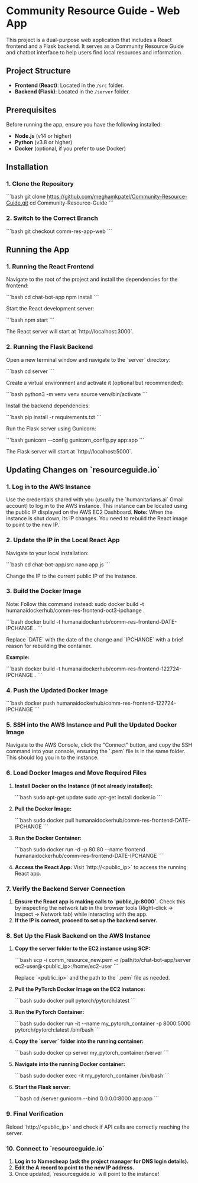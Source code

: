 
# Community Resource Guide - Web App

This project is a dual-purpose web application that includes a React frontend and a Flask backend. It serves as a Community Resource Guide and chatbot interface to help users find local resources and information.

## Project Structure

- **Frontend (React)**: Located in the `/src` folder.
- **Backend (Flask)**: Located in the `/server` folder.

## Prerequisites

Before running the app, ensure you have the following installed:

- **Node.js** (v14 or higher)
- **Python** (v3.8 or higher)
- **Docker** (optional, if you prefer to use Docker)

## Installation

### 1. Clone the Repository

\`\`\`bash
git clone https://github.com/meghamkpatel/Community-Resource-Guide.git
cd Community-Resource-Guide
\`\`\`

### 2. Switch to the Correct Branch

\`\`\`bash
git checkout comm-res-app-web
\`\`\`

## Running the App

### 1. Running the React Frontend

Navigate to the root of the project and install the dependencies for the frontend:

\`\`\`bash
cd chat-bot-app
npm install
\`\`\`

Start the React development server:

\`\`\`bash
npm start
\`\`\`

The React server will start at \`http://localhost:3000\`.

### 2. Running the Flask Backend

Open a new terminal window and navigate to the \`server\` directory:

\`\`\`bash
cd server
\`\`\`

Create a virtual environment and activate it (optional but recommended):

\`\`\`bash
python3 -m venv venv
source venv/bin/activate
\`\`\`

Install the backend dependencies:

\`\`\`bash
pip install -r requirements.txt
\`\`\`

Run the Flask server using Gunicorn:

\`\`\`bash
gunicorn --config gunicorn_config.py app:app
\`\`\`

The Flask server will start at \`http://localhost:5000\`.

## Updating Changes on \`resourceguide.io\`

### 1. Log in to the AWS Instance

Use the credentials shared with you (usually the \`humanitarians.ai\` Gmail account) to log in to the AWS instance. This instance can be located using the public IP displayed on the AWS EC2 Dashboard. **Note:** When the instance is shut down, its IP changes. You need to rebuild the React image to point to the new IP.

### 2. Update the IP in the Local React App

Navigate to your local installation:

\`\`\`bash
cd chat-bot-app/src
nano app.js
\`\`\`

Change the IP to the current public IP of the instance.

### 3. Build the Docker Image
Note: Follow this command instead: sudo docker build -t humanaidockerhub/comm-res-frontend-oct3-ipchange .

\`\`\`bash
docker build -t humanaidockerhub/comm-res-frontend-DATE-IPCHANGE .
\`\`\`

Replace \`DATE\` with the date of the change and \`IPCHANGE\` with a brief reason for rebuilding the container.

**Example:**

\`\`\`bash
docker build -t humanaidockerhub/comm-res-frontend-122724-IPCHANGE .
\`\`\`

### 4. Push the Updated Docker Image

\`\`\`bash
docker push humanaidockerhub/comm-res-frontend-122724-IPCHANGE
\`\`\`

### 5. SSH into the AWS Instance and Pull the Updated Docker Image

Navigate to the AWS Console, click the "Connect" button, and copy the SSH command into your console, ensuring the \`.pem\` file is in the same folder. This should log you in to the instance.

### 6. Load Docker Images and Move Required Files

1. **Install Docker on the Instance (if not already installed):**

   \`\`\`bash
   sudo apt-get update
   sudo apt-get install docker.io
   \`\`\`

2. **Pull the Docker Image:**

   \`\`\`bash
   sudo docker pull humanaidockerhub/comm-res-frontend-DATE-IPCHANGE
   \`\`\`

3. **Run the Docker Container:**

   \`\`\`bash
   sudo docker run -d -p 80:80 --name frontend humanaidockerhub/comm-res-frontend-DATE-IPCHANGE
   \`\`\`

4. **Access the React App:** Visit \`http://<public_ip>\` to access the running React app.

### 7. Verify the Backend Server Connection

1. **Ensure the React app is making calls to \`public_ip:8000\`.** Check this by inspecting the network tab in the browser tools (Right-click -> Inspect -> Network tab) while interacting with the app.
2. **If the IP is correct, proceed to set up the backend server.**

### 8. Set Up the Flask Backend on the AWS Instance

1. **Copy the server folder to the EC2 instance using SCP:**

   \`\`\`bash
   scp -i comm_resource_new.pem -r /path/to/chat-bot-app/server ec2-user@<public_ip>:/home/ec2-user
   \`\`\`

   Replace \`<public_ip>\` and the path to the \`.pem\` file as needed.

2. **Pull the PyTorch Docker Image on the EC2 Instance:**

   \`\`\`bash
   sudo docker pull pytorch/pytorch:latest
   \`\`\`

3. **Run the PyTorch Container:**

   \`\`\`bash
   sudo docker run -it --name my_pytorch_container -p 8000:5000 pytorch/pytorch:latest /bin/bash
   \`\`\`

4. **Copy the \`server\` folder into the running container:**

   \`\`\`bash
   sudo docker cp server my_pytorch_container:/server
   \`\`\`

5. **Navigate into the running Docker container:**

   \`\`\`bash
   sudo docker exec -it my_pytorch_container /bin/bash
   \`\`\`

6. **Start the Flask server:**

   \`\`\`bash
   cd /server
   gunicorn --bind 0.0.0.0:8000 app:app
   \`\`\`

### 9. Final Verification

Reload \`http://<public_ip>\` and check if API calls are correctly reaching the server.

### 10. Connect to \`resourceguide.io\`

1. **Log in to Namecheap (ask the project manager for DNS login details).**
2. **Edit the A record to point to the new IP address.**
3. Once updated, \`resourceguide.io\` will point to the instance!

